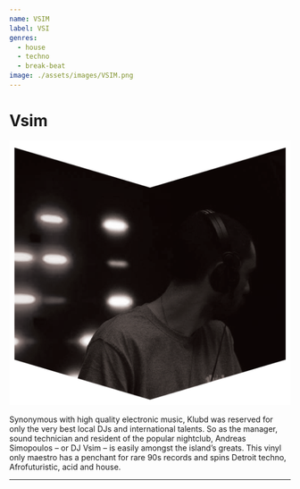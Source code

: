 ```yaml
---
name: VSIM
label: VSI
genres:
  - house
  - techno
  - break-beat
image: ./assets/images/VSIM.png
---
```


# Vsim

![](./assets/images/VSIM.png)

Synonymous with high quality electronic music, Klubd was reserved for only the very best local DJs and international talents. So as the manager, sound technician and resident of the popular nightclub, Andreas Simopoulos – or DJ Vsim – is easily amongst the island’s greats. This vinyl only maestro has a penchant for rare 90s records and spins Detroit techno, Afrofuturistic, acid and house.

---

